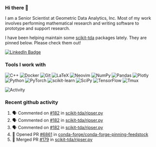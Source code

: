### Hi there 👋

I am a Senior Scientist at Geometric Data Analytics, Inc. Most of my work involves
performing mathematical research and writing software to prototype and support
research. 

I have been helping maintain some [scikit-tda](https://docs.scikit-tda.org) packages lately. 
They are pinned below. Please check them out!

<div id="badges">
  <a href="https://www.linkedin.com/in/michael-catanzaro-a8335547">
    <img src="https://img.shields.io/badge/LinkedIn-blue?style=for-the-badge&logo=linkedin&logoColor=white" alt="LinkedIn Badge"/>
  </a>
</div>


### Tools I work with

![C++](https://img.shields.io/badge/c++-%2300599C.svg?style=for-the-badge&logo=c%2B%2B&logoColor=white)
![Docker](https://img.shields.io/badge/Docker-2CA5E0?style=for-the-badge&logo=docker&logoColor=white)
![Git](https://img.shields.io/badge/GIT-E44C30?style=for-the-badge&logo=git&logoColor=white)
![LaTeX](https://img.shields.io/badge/latex-%23008080.svg?style=for-the-badge&logo=latex&logoColor=white)
![Neovim](https://img.shields.io/badge/NeoVim-%2357A143.svg?&style=for-the-badge&logo=neovim&logoColor=white)
![NumPy](https://img.shields.io/badge/numpy-%23013243.svg?style=for-the-badge&logo=numpy&logoColor=white)
![Pandas](https://img.shields.io/badge/pandas-%23150458.svg?style=for-the-badge&logo=pandas&logoColor=white)
![Plotly](https://img.shields.io/badge/Plotly-%233F4F75.svg?style=for-the-badge&logo=plotly&logoColor=white)
![Python](https://img.shields.io/badge/python-3670A0?style=for-the-badge&logo=python&logoColor=ffdd54)
![PyTorch](https://img.shields.io/badge/PyTorch-%23EE4C2C.svg?style=for-the-badge&logo=PyTorch&logoColor=white)
![scikit-learn](https://img.shields.io/badge/scikit--learn-%23F7931E.svg?style=for-the-badge&logo=scikit-learn&logoColor=white)
![SciPy](https://img.shields.io/badge/SciPy-%230C55A5.svg?style=for-the-badge&logo=scipy&logoColor=%white)
![TensorFlow](https://img.shields.io/badge/TensorFlow-%23FF6F00.svg?style=for-the-badge&logo=TensorFlow&logoColor=white)
![Tmux](https://img.shields.io/badge/tmux-1BB91F?style=for-the-badge&logo=tmux&logoColor=white)

![Activity](https://github-readme-activity-graph.vercel.app/graph?username=catanzaromj&theme=github)

### Recent github activity

<!--START_SECTION:activity-->
1. 🗣 Commented on [#182](https://github.com/scikit-tda/ripser.py/issues/182#issuecomment-2564389734) in [scikit-tda/ripser.py](https://github.com/scikit-tda/ripser.py)
2. 🗣 Commented on [#182](https://github.com/scikit-tda/ripser.py/issues/182#issuecomment-2558095623) in [scikit-tda/ripser.py](https://github.com/scikit-tda/ripser.py)
3. 🗣 Commented on [#182](https://github.com/scikit-tda/ripser.py/issues/182#issuecomment-2557945257) in [scikit-tda/ripser.py](https://github.com/scikit-tda/ripser.py)
4. 💪 Opened PR [#6861](https://github.com/conda-forge/conda-forge-pinning-feedstock/pull/6861) in [conda-forge/conda-forge-pinning-feedstock](https://github.com/conda-forge/conda-forge-pinning-feedstock)
5. 🎉 Merged PR [#179](https://github.com/scikit-tda/ripser.py/pull/179) in [scikit-tda/ripser.py](https://github.com/scikit-tda/ripser.py)
<!--END_SECTION:activity-->
